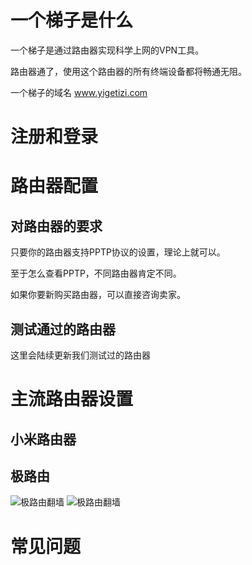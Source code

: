 # 一个梯子是什么
一个梯子是通过路由器实现科学上网的VPN工具。

路由器通了，使用这个路由器的所有终端设备都将畅通无阻。

一个梯子的域名 www.yigetizi.com
# 注册和登录

# 路由器配置
## 对路由器的要求
只要你的路由器支持PPTP协议的设置，理论上就可以。

至于怎么查看PPTP，不同路由器肯定不同。

如果你要新购买路由器，可以直接咨询卖家。
## 测试通过的路由器
这里会陆续更新我们测试过的路由器
# 主流路由器设置
## 小米路由器
## 极路由

![极路由翻墙](https://jinvpn.oss-cn-hongkong.aliyuncs.com/tizi/jiluyou002.png)
![极路由翻墙](https://jinvpn.oss-cn-hongkong.aliyuncs.com/tizi/jiluyou003.png)
# 常见问题

